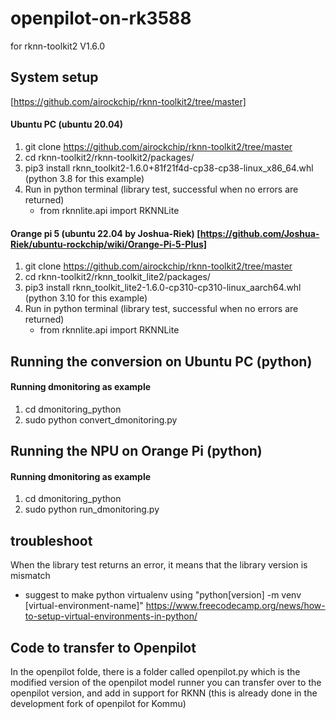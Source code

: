 # openpilot-on-rk3588
for rknn-toolkit2 V1.6.0

## System setup
[https://github.com/airockchip/rknn-toolkit2/tree/master]

#### Ubuntu PC (ubuntu 20.04)
1) git clone https://github.com/airockchip/rknn-toolkit2/tree/master
2) cd rknn-toolkit2/rknn-toolkit2/packages/
3) pip3 install rknn_toolkit2-1.6.0+81f21f4d-cp38-cp38-linux_x86_64.whl (python 3.8 for this example)
4) Run in python terminal (library test, successful when no errors are returned)
    - from rknnlite.api import RKNNLite

#### Orange pi 5 (ubuntu 22.04 by Joshua-Riek) [https://github.com/Joshua-Riek/ubuntu-rockchip/wiki/Orange-Pi-5-Plus]
1) git clone https://github.com/airockchip/rknn-toolkit2/tree/master
2) cd rknn-toolkit2/rknn_toolkit_lite2/packages/
3) pip3 install rknn_toolkit_lite2-1.6.0-cp310-cp310-linux_aarch64.whl (python 3.10 for this example)
4) Run in python terminal (library test, successful when no errors are returned)
    - from rknnlite.api import RKNNLite





## Running the conversion on Ubuntu PC (python)
#### Running dmonitoring as example
1) cd dmonitoring_python
2) sudo python convert_dmonitoring.py

## Running the NPU on Orange Pi (python)
#### Running dmonitoring as example
1) cd dmonitoring_python
2) sudo python run_dmonitoring.py


## troubleshoot
When the library test returns an error, it means that the library version is mismatch
- suggest to make python virtualenv using 
"python[version] -m venv [virtual-environment-name]"
    https://www.freecodecamp.org/news/how-to-setup-virtual-environments-in-python/


## Code to transfer to Openpilot
In the openpilot folde, there is a folder called openpilot.py which is the modified version of the openpilot model runner
you can transfer over to the openpilot version, and add in support for RKNN (this is already done in the development fork of openpilot for Kommu)
